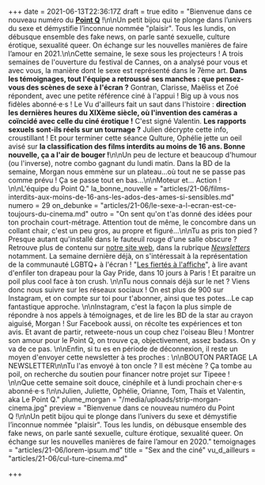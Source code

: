 +++
date = 2021-06-13T22:36:17Z
draft = true
edito = "Bienvenue dans ce nouveau numéro du [**Point Q**](https://lepointq.com) !\n\nUn petit bijou qui te plonge dans l’univers du sexe et démystifie l’inconnue nommée \"plaisir\". Tous les lundis, on débusque ensemble des fake news, on parle santé sexuelle, culture érotique, sexualité queer. On échange sur les nouvelles manières de faire l’amour en 2021.\n\nCette semaine, le sexe sous les projecteurs ! A trois semaines de l'ouverture du festival de Cannes, on a analysé pour vous et avec vous, la manière dont le sexe est représenté dans le 7ème art. **Dans les témoignages, tout l'équipe a retroussé ses manches : que pensez-vous des scènes de sexe à l'écran ?** Gontran, Clarisse, Maëliss et Zoé répondent, avec une petite référence ciné à l'appui ! Big up à vous nos fidèles abonné·e·s ! Le Vu d'ailleurs fait un saut dans l'histoire : **direction les dernières heures du XIXème siècle, où l'invention des caméras a coïncidé avec celle du ciné érotique !** C'est signé Valentin. **Les rapports sexuels sont-ils réels sur un tournage ?** Julien décrypte cette info, croustillant ! Et pour terminer cette séance Qulture, Ophélie jette un oeil avisé sur **la classification des films interdits au moins de 16 ans. Bonne nouvelle, ça a l'air de bouger !**\n\nUn peu de lecture et beaucoup d'humour (ou l'inverse), notre combo gagnant du lundi matin. Dans la BD de la semaine, Morgan nous emmène sur un plateau...où tout ne se passe pas comme prévu ! Ça se passe tout en bas...\n\nMoteur et... Action ! \n\nL'équipe du Point Q."
la_bonne_nouvelle = "articles/21-06/films-interdits-aux-moins-de-16-ans-les-ados-des-ames-si-sensibles.md"
numero = 29
on_debunke = "articles/21-06/le-sexe-a-l-ecran-est-ce-toujours-du-cinema.md"
outro = "On sent qu'on t'as donné des idées pour ton prochain court-métrage. Attention tout de même, le concombre dans un collant chair, c'est un peu gros, au propre et figuré...\n\nTu as pris ton pied ? Presque autant qu'installé dans le fauteuil rouge d'une salle obscure ? Retrouve plus de contenu sur [notre site web](https://lepointq.com), dans la rubrique [_Newsletters_](https://lepointq.com/newsletters/) notamment. La semaine dernière déjà, on s'intéressait à la représentation de la communauté LGBTQ+ à l'écran ! \"[Les fiertés à l'affiche](https://lepointq.com/newsletters/les-fiertes-a-l-affiche/)\", à lire avant d'enfiler ton drapeau pour la Gay Pride, dans 10 jours à Paris ! Et paraitre un poil plus cool face à ton crush. \n\nTu nous connais déjà sur le net ? Viens donc nous suivre sur les réseaux sociaux ! On est plus de 900 sur Instagram, et on compte sur toi pour t'abonner, ainsi que tes potes...Le cap fantastique approche. \n\nInstagram, c'est la façon la plus simple de répondre à nos appels à témoignages, et de lire les BD de la star au crayon aiguisé, Morgan ! Sur Facebook aussi, on récolte tes expériences et ton avis. Et avant de partir, retweete-nous un coup chez l'oiseau Bleu ! Montrer son amour pour le Point Q, on trouve ça, objectivement, assez badass. On y va de ce pas. \n\nEnfin, si tu es en période de déconnexion, il reste un moyen d'envoyer cette newsletter à tes proches : \n\nBOUTON PARTAGE LA NEWSLETTER\n\nTu l'as envoyé à ton oncle ? Il est mécène ? Ça tombe au poil, on recherche du soutien pour financer notre projet sur Tipeee ! \n\nQue cette semaine soit douce, cinéphile et à lundi prochain cher·e·s abonné·e·s !\n\nJulien, Juliette, Ophélie, Orianne, Tom, Thaïs et Valentin, aka Le Point Q."
plume_morgan = "/media/uploads/strip-morgan-cinema.jpg"
preview = "Bienvenue dans ce nouveau numéro du Point Q !\n\nUn petit bijou qui te plonge dans l’univers du sexe et démystifie l’inconnue nommée \"plaisir\". Tous les lundis, on débusque ensemble des fake news, on parle santé sexuelle, culture érotique, sexualité queer. On échange sur les nouvelles manières de faire l’amour en 2020."
temoignages = "articles/21-06/lorem-ipsum.md"
title = "Sex and the ciné"
vu_d_ailleurs = "articles/21-06/cul-ture-cinema.md"

+++
